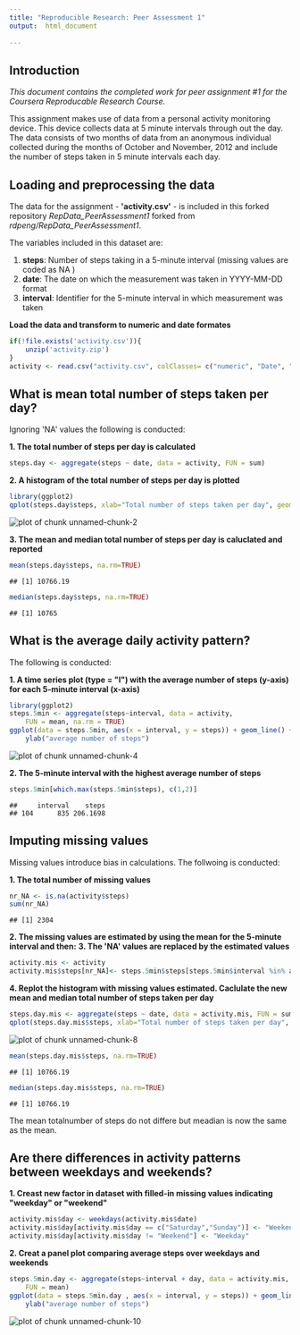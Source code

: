 ```yaml
---
title: "Reproducible Research: Peer Assessment 1"
output:  html_document
  
---
```


## Introduction

*This document contains the completed work for peer assignment #1 for the Coursera Reproducable Research Course.*

This assignment makes use of data from a personal activity monitoring device. This device collects data at 5 minute intervals through out the day. The data consists of two months of data from an anonymous individual collected during the months of October and November, 2012 and include the number of steps taken in 5 minute intervals each day. 

## Loading and preprocessing the data
The data for the assignment - **'activity.csv'** - is included in this forked repository *RepData_PeerAssessment1* forked from *rdpeng/RepData_PeerAssessment1*.

The variables included in this dataset are:

1. **steps**: Number of steps taking in a 5-minute interval (missing values are coded as NA ) 
2. **date**: The date on which the measurement was taken in YYYY-MM-DD format 
3. **interval**: Identifier for the 5-minute interval in which measurement was taken

**Load the data and transform to numeric and date formates**

```r
if(!file.exists('activity.csv')){
    unzip('activity.zip')
}
activity <- read.csv("activity.csv", colClasses= c("numeric", "Date", "numeric"))
```

## What is mean total number of steps taken per day?
Ignoring 'NA' values the following is conducted:

**1. The total number of steps per day is calculated**

```r
steps.day <- aggregate(steps ~ date, data = activity, FUN = sum)
```

**2. A histogram of the total number of steps per day is plotted**

```r
library(ggplot2)
qplot(steps.day$steps, xlab="Total number of steps taken per day", geom="histogram", binwidth =1400)
```

![plot of chunk unnamed-chunk-2](figure/unnamed-chunk-2-1.png) 

**3. The mean and median total number of steps per day is caluclated and reported**

```r
mean(steps.day$steps, na.rm=TRUE)
```

```
## [1] 10766.19
```

```r
median(steps.day$steps, na.rm=TRUE)
```

```
## [1] 10765
```

## What is the average daily activity pattern?
The following is conducted:

**1. A time series plot (type = "l") with the average number of steps (y-axis)  for each 5-minute interval (x-axis)**

```r
library(ggplot2)
steps.5min <- aggregate(steps~interval, data = activity, 
    FUN = mean, na.rm = TRUE)
ggplot(data = steps.5min, aes(x = interval, y = steps)) + geom_line() + xlab("5-minute interval") + 
    ylab("average number of steps")
```

![plot of chunk unnamed-chunk-4](figure/unnamed-chunk-4-1.png) 

**2. The 5-minute interval with the highest average number of steps**

```r
steps.5min[which.max(steps.5min$steps), c(1,2)]
```

```
##     interval    steps
## 104      835 206.1698
```

## Imputing missing values
Missing values introduce bias in calculations. The follwoing is conducted:

**1. The total number of missing values**

```r
nr_NA <- is.na(activity$steps)
sum(nr_NA)
```

```
## [1] 2304
```
**2. The missing values are estimated by using the mean for the 5-minute interval and then:**
**3. The 'NA' values are replaced by the estimated values**

```r
activity.mis <- activity
activity.mis$steps[nr_NA]<- steps.5min$steps[steps.5min$interval %in% activity.mis$interval[nr_NA]]
```

**4. Replot the histogram with missing values estimated. Caclulate the new mean and median total number of steps taken per day**


```r
steps.day.mis <- aggregate(steps ~ date, data = activity.mis, FUN = sum)
qplot(steps.day.mis$steps, xlab="Total number of steps taken per day", geom="histogram", binwidth=1400)
```

![plot of chunk unnamed-chunk-8](figure/unnamed-chunk-8-1.png) 

```r
mean(steps.day.mis$steps, na.rm=TRUE)
```

```
## [1] 10766.19
```

```r
median(steps.day.mis$steps, na.rm=TRUE)
```

```
## [1] 10766.19
```
The mean totalnumber of steps do not differe but meadian is now the same as the mean. 

## Are there differences in activity patterns between weekdays and weekends?

**1. Creast new factor in dataset with filled-in missing values indicating "weekday" or "weekend"**

```r
activity.mis$day <- weekdays(activity.mis$date)
activity.mis$day[activity.mis$day == c("Saturday","Sunday")] <- "Weekend"
activity.mis$day[activity.mis$day != "Weekend"] <- "Weekday"
```

**2. Creat a panel plot comparing average steps over weekdays and weekends**

```r
steps.5min.day <- aggregate(steps~interval + day, data = activity.mis, 
    FUN = mean)
ggplot(data = steps.5min.day , aes(x = interval, y = steps)) + geom_line() + facet_grid(day~.) + xlab("5-minute interval") + 
    ylab("average number of steps")
```

![plot of chunk unnamed-chunk-10](figure/unnamed-chunk-10-1.png) 
